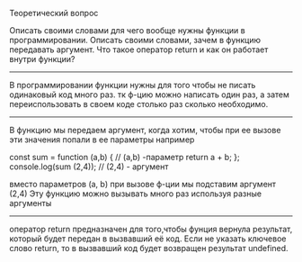Теоретический вопрос

Описать своими словами для чего вообще нужны функции в программировании.
Описать своими словами, зачем в функцию передавать аргумент.
Что такое оператор return и как он работает внутри функции?

******
В программировании функции нужны для того чтобы не писать одинаковый код много раз. тк ф-цию можно написать один раз, а затем переиспользовать в своем коде столько раз сколько необходимо.

*******

В функцию мы передаем аргумент, когда хотим, чтобы при ее вызове эти значения попали в ее параметры
например

const sum = function (a,b) {  // (a,b) -параметр
     return a + b;
 };
 console.log(sum (2,4)); // (2,4) - аргумент

 вместо параметров (а, b)  при вызове ф-ции мы подставим аргумент (2,4) Эту функцию можно вызывать много раз используя разные аргументы

 ******
  оператор return предназначен для того,чтобы фунция вернула результат, который будет передан в вызвавший её код. Если не указать ключевое слово return, то в вызвавший  код будет возвращен результат undefined.

